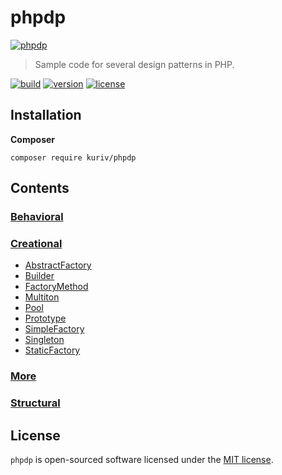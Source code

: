 # phpdp

[![phpdp][phpdp-image]][phpdp-url]

> Sample code for several design patterns in PHP.

[![build][build-image]][build-url]
[![version][version-image]][version-url]
[![license][license-image]][license-url]

## Installation

**Composer**

```
composer require kuriv/phpdp
```

## Contents

### [Behavioral](src/Behavioral)

### [Creational](src/Creational)

* [AbstractFactory](src/Creational/AbstractFactory)
* [Builder](src/Creational/Builder)
* [FactoryMethod](src/Creational/FactoryMethod)
* [Multiton](src/Creational/Multiton)
* [Pool](src/Creational/Pool)
* [Prototype](src/Creational/Prototype)
* [SimpleFactory](src/Creational/SimpleFactory)
* [Singleton](src/Creational/Singleton)
* [StaticFactory](src/Creational/StaticFactory)

### [More](src/More)

### [Structural](src/Structural)

## License

`phpdp` is open-sourced software licensed under the [MIT license](https://opensource.org/licenses/MIT).



[phpdp-image]: https://github.com/kuriv/phpdp/phpdp.png	"phpdp"
[phpdp-url]: https://github.com/kuriv/phpdp	"phpdp"
[build-image]: https://img.shields.io/badge/build-passing-brightgreen	"build"
[build-url]: https://github.com/kuriv/phpdp	"build"
[version-image]: https://img.shields.io/badge/version-v1.0.1-blue	"version"
[version-url]: https://github.com/kuriv/phpdp	"version"
[license-image]: https://img.shields.io/badge/license-MIT-green	"license"
[license-url]: https://github.com/kuriv/phpdp	"license"